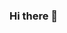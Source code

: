 ### Hi there 👋

<!--
**Hermes-casino/Hermes-Casino** is a ✨ _special_ ✨ repository because its `README.md` (this file) appears on your GitHub profile.

🎰 Welcome to Hermes Casino's GitHub Repository!

👋 Hi, I’m @HermesCasino, and I'm here to bring you the future of crypto gaming!

🎲 What We're All About:
- 🚀 We're pioneering GambleFi on the BitRock blockchain.
- 🎮 Creating innovative solutions for decentralized gaming.
- 💰 Exploring the intersection of gaming and finance.
- 🔗 Join us on our journey to redefine the world of crypto gaming!

🌐 Get in Touch:
- 💬 Interested in collaborating or have questions?
- 📫 Reach out to us by opening an issue.

🔥 Stay tuned for exciting updates and contributions from Hermes Casino!
